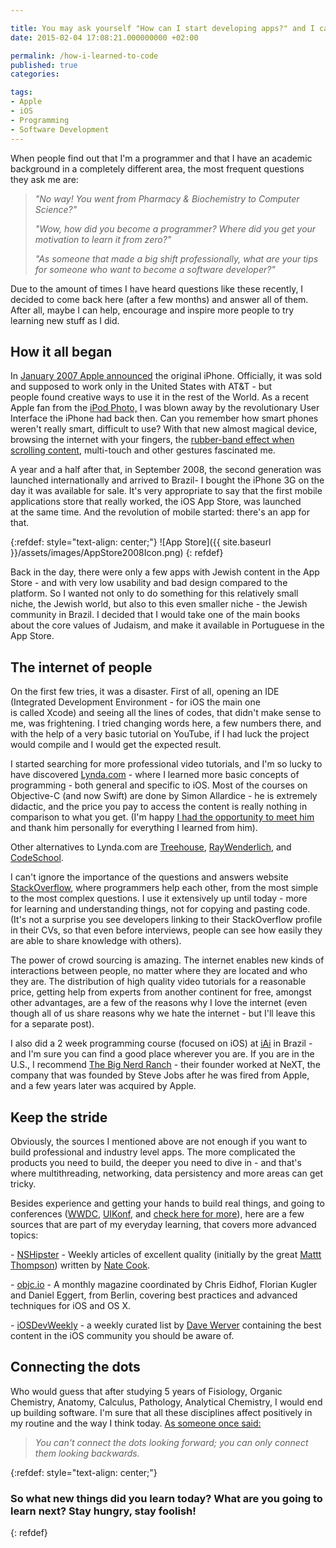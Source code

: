 ```yaml
---

title: You may ask yourself "How can I start developing apps?" and I can answer.
date: 2015-02-04 17:08:21.000000000 +02:00

permalink: /how-i-learned-to-code
published: true
categories:

tags:
- Apple
- iOS
- Programming
- Software Development
---
```

When people find out that I'm a programmer and that I have an academic background in a completely different area, the most frequent questions they ask me are:

> _"No way! You went from Pharmacy & Biochemistry to Computer Science?"_
>
> _"Wow, how did you become a programmer? Where did you get your motivation to learn it from zero?"_
>
> _"As someone that made a big shift professionally, what are your tips for someone who want to become a software developer?"_

Due to the amount of times I have heard questions like these recently, I decided to come back here (after a few months) and answer all of them. After all, maybe I can help, encourage and inspire more people to try learning new stuff as I did.

How it all began
----------------

In [January 2007 Apple announced](https://www.youtube.com/watch?v=vZYlhShD2oQ) the original iPhone. Officially, it was sold and supposed to work only in the United States with AT&T - but people found creative ways to use it in the rest of the World. As a recent Apple fan from the [iPod Photo,](http://images.macworld.com/images/legacy/publications/playlist/images/2004/11/04ipod_front_librarysm.gif) I was blown away by the revolutionary User Interface the iPhone had back then. Can you remember how smart phones weren't really smart, difficult to use? With that new almost magical device, browsing the internet with your fingers, the [rubber-band effect when scrolling content](http://youtu.be/UjuNGpU29Mk?t=5s), multi-touch and other gestures fascinated me.

A year and a half after that, in September 2008, the second generation was launched internationally and arrived to Brazil- I bought the iPhone 3G on the day it was available for sale. It's very appropriate to say that the first mobile applications store that really worked, the iOS App Store, was launched at the same time. And the revolution of mobile started: there's an app for that.

{:refdef: style="text-align: center;"}
![App Store]({{ site.baseurl }}/assets/images/AppStore2008Icon.png)
{: refdef}

Back in the day, there were only a few apps with Jewish content in the App Store - and with very low usability and bad design compared to the platform. So I wanted not only to do something for this relatively small niche, the Jewish world, but also to this even smaller niche - the Jewish community in Brazil. I decided that I would take one of the main books about the core values of Judaism, and make it available in Portuguese in the App Store.

The internet of people
----------------------

On the first few tries, it was a disaster. First of all, opening an IDE (Integrated Development Environment - for iOS the main one is called Xcode) and seeing all the lines of codes, that didn't make sense to me, was frightening. I tried changing words here, a few numbers there, and with the help of a very basic tutorial on YouTube, if I had luck the project would compile and I would get the expected result.

I started searching for more professional video tutorials, and I'm so lucky to have discovered [Lynda.com](http://www.Lynda.com) \- where I learned more basic concepts of programming - both general and specific to iOS. Most of the courses on Objective-C (and now Swift) are done by Simon Allardice - he is extremely didactic, and the price you pay to access the content is really nothing in comparison to what you get. (I'm happy [I had the opportunity to meet him](https://twitter.com/natanrolnik/status/345615360210382848) and thank him personally for everything I learned from him).

Other alternatives to Lynda.com are [Treehouse](http://teamtreehouse.com), [RayWenderlich](http://www.raywenderlich.com), and [CodeSchool](http://www.CodeSchool.com).

I can't ignore the importance of the questions and answers website [StackOverflow](http://stackoverflow.com), where programmers help each other, from the most simple to the most complex questions. I use it extensively up until today - more for learning and understanding things, not for copying and pasting code. (It's not a surprise you see developers linking to their StackOverflow profile in their CVs, so that even before interviews, people can see how easily they are able to share knowledge with others).

The power of crowd sourcing is amazing. The internet enables new kinds of interactions between people, no matter where they are located and who they are. The distribution of high quality video tutorials for a reasonable price, getting help from experts from another continent for free, amongst other advantages, are a few of the reasons why I love the internet (even though all of us share reasons why we hate the internet - but I'll leave this for a separate post).

I also did a 2 week programming course (focused on iOS) at [iAi](www.iai.art.br) in Brazil - and I'm sure you can find a good place wherever you are. If you are in the U.S., I recommend [The Big Nerd Ranch](http://www.bignerdranch.com) \- their founder worked at NeXT, the company that was founded by Steve Jobs after he was fired from Apple, and a few years later was acquired by Apple.

Keep the stride
---------------

Obviously, the sources I mentioned above are not enough if you want to build professional and industry level apps. The more complicated the products you need to build, the deeper you need to dive in - and that's where multithreading, networking, data persistency and more areas can get tricky.

Besides experience and getting your hands to build real things, and going to conferences ([WWDC](https://developer.apple.com/wwdc/), [UIKonf](www.uikonf.com), and [check here for more](http://www.raywenderlich.com/93886/top-10-ios-conferences-in-2015)), here are a few sources that are part of my everyday learning, that covers more advanced topics:

\- [NSHipster](http://www.NSHipster.com) \- Weekly articles of excellent quality (initially by the great [Mattt Thompson](https://twitter.com/mattt)) written by [Nate Cook](https://twitter.com/nnnnnnnn).

\- [objc.io](www.objc.io) \- A monthly magazine coordinated by Chris Eidhof, Florian Kugler and Daniel Eggert, from Berlin, covering best practices and advanced techniques for iOS and OS X.

\- [iOSDevWeekly](https://iosdevweekly.com) \- a weekly curated list by [Dave Werver](https://twitter.com/daveverwer) containing the best content in the iOS community you should be aware of.

Connecting the dots
-------------------

Who would guess that after studying 5 years of Fisiology, Organic Chemistry, Anatomy, Calculus, Pathology, Analytical Chemistry, I would end up building software. I'm sure that all these disciplines affect positively in my routine and the way I think today. [As someone once said:](https://www.youtube.com/watch?v=UF8uR6Z6KLc)

> _You can't connect the dots looking forward; you can only connect them looking backwards._

{:refdef: style="text-align: center;"}
### So what new things did you learn today? What are you going to learn next? **Stay hungry, stay foolish!**
{: refdef}
